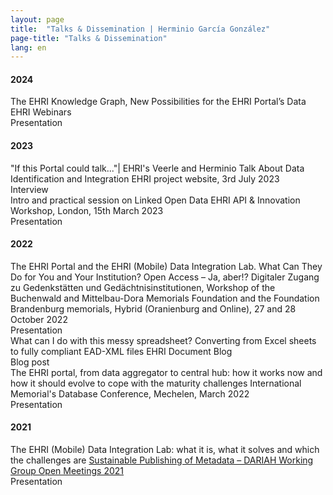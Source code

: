 ```yaml
---
layout: page
title:  "Talks & Dissemination | Herminio García González"
page-title: "Talks & Dissemination"
lang: en
---
```


#### 2024
<div class="references">
    <div class="reference">
        <div class="mainInformation">
            <span class="title">The EHRI Knowledge Graph, New Possibilities for the EHRI Portal’s Data</span>
            <span class="venue">EHRI Webinars</span>
        </div>
        <div class="otherInformation">
            <div class="typeOfVenue">
                <span class="typeOfVenueTitle conference">Presentation</span>
            </div>
            <div class="links">
                <a href="https://youtu.be/ZHEvFEuBD9w" title="Watch recorded video"><i class="fa fa-film fa-2x"></i></a>
                <a href="https://docs.google.com/presentation/d/1Z08xW2a781_x2etErhn5ReV206QfEf1E_YfveSAnLtM/edit?usp=sharing" title="Download slides"><i class="fa fa-file-powerpoint-o fa-2x"></i></a>
            </div>
        </div>
    </div>
</div>

#### 2023
<div class="references">
    <div class="reference">
        <div class="mainInformation">
            <span class="title">"If this Portal could talk..."| EHRI's Veerle and Herminio Talk About Data Identification and Integration</span>
            <span class="venue">EHRI project website, 3rd July 2023</span>
        </div>
        <div class="otherInformation">
            <div class="typeOfVenue">
                <span class="typeOfVenueTitle bookChapter">Interview</span>
            </div>
            <div class="links">
                <a href="https://www.ehri-project.eu/veerle-and-herminio-talk-about-EHRI-Portal" title="Read interview"><i class="fa fa-external-link fa-2x"></i></a>
            </div>
        </div>
    </div>
    <div class="reference">
        <div class="mainInformation">
            <span class="title">Intro and practical session on Linked Open Data</span>
            <span class="venue">EHRI API & Innovation Workshop, London, 15th March 2023</span>
        </div>
        <div class="otherInformation">
            <div class="typeOfVenue">
                <span class="typeOfVenueTitle conference">Presentation</span>
            </div>
            <div class="links">
                <a href="https://docs.google.com/presentation/d/1bha1C0cy1TpZp_ighCaZ1Sxohy23QizEkamk5hEuk-E/edit?usp=sharing" title="Download slides"><i class="fa fa-file-powerpoint-o fa-2x"></i></a>
            </div>
        </div>
    </div>
</div>

#### 2022
<div class="references">
    <div class="reference">
        <div class="mainInformation">
            <span class="title">The EHRI Portal and the EHRI (Mobile) Data Integration Lab. What Can They Do for You and Your Institution?</span>
            <span class="venue">Open Access – Ja, aber!? Digitaler Zugang zu Gedenkstätten und Gedächtnisinstitutionen, Workshop of the Buchenwald and Mittelbau-Dora Memorials Foundation and the Foundation Brandenburg memorials, Hybrid (Oranienburg and Online), 27 and 28 October 2022</span>
        </div>
        <div class="otherInformation">
            <div class="typeOfVenue">
                <span class="typeOfVenueTitle conference">Presentation</span>
            </div>
            <div class="links">
                <a href="https://docs.google.com/presentation/d/1UZUYFIF4pxCdtSmVnRkcaFrdFpKfIOlMUvc77vdMSdM/edit?usp=sharing" title="Download slides"><i class="fa fa-file-powerpoint-o fa-2x"></i></a>
            </div>
        </div>
    </div>
    <div class="reference">
        <div class="mainInformation">
            <span class="title">What can I do with this messy spreadsheet? Converting from Excel sheets to fully compliant EAD-XML files</span>
            <span class="venue">EHRI Document Blog</span>
        </div>
        <div class="otherInformation">
            <div class="typeOfVenue">
                <span class="typeOfVenueTitle journal">Blog post</span>
            </div>
            <div class="links">
                <a href="https://blog.ehri-project.eu/2022/04/25/converting-from-excel-to-ead-xml/" title="Read blog post"><i class="fa fa-external-link fa-2x"></i></a>
            </div>
        </div>
    </div>
    <div class="reference">
        <div class="mainInformation">
            <span class="title">The EHRI portal, from data aggregator to central hub: how it works now and how it should evolve to cope with the maturity challenges</span>
            <span class="venue">International Memorial's Database Conference, Mechelen, March 2022</span>
        </div>
        <div class="otherInformation">
            <div class="typeOfVenue">
                <span class="typeOfVenueTitle conference">Presentation</span>
            </div>
            <div class="links">
                <a href="https://docs.google.com/presentation/d/16xEo7Pef4E9FfU2U2raZ0aU5If8Km6wAWg6lZl9x75Y/edit?usp=sharing" title="Download slides"><i class="fa fa-file-powerpoint-o fa-2x"></i></a>
            </div>
        </div>
    </div>
</div>

#### 2021
<div class="references">
    <div class="reference">
        <div class="mainInformation">
            <span class="title">The EHRI (Mobile) Data Integration Lab: what it is, what it solves and which the challenges are</span>
            <span class="venue"><a href="https://metadata.hypotheses.org/80">Sustainable Publishing of Metadata – DARIAH Working Group Open Meetings 2021</a></span>
        </div>
        <div class="otherInformation">
            <div class="typeOfVenue">
                <span class="typeOfVenueTitle conference">Presentation</span>
            </div>
            <div class="links">
                <a href="https://docs.google.com/presentation/d/1iMlZ3W0ro5pJFVf8zT3aAQYpWHObB8av4sy1EybYDtU/edit?usp=sharing"><i class="fa fa-file-powerpoint-o fa-2x"></i></a>
            </div>
        </div>
    </div>
</div>